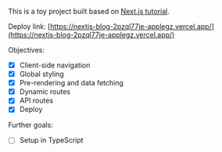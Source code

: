 This is a toy project built based on [Next.js tutorial](https://nextjs.org/learn).

Deploy link: [https://nextjs-blog-2pzql77je-applegz.vercel.app/](https://nextjs-blog-2pzql77je-applegz.vercel.app/)

Objectives:

- [x] Client-side navigation
- [x] Global styling
- [x] Pre-rendering and data fetching
- [x] Dynamic routes
- [x] API routes
- [x] Deploy

Further goals:

- [ ] Setup in TypeScript
